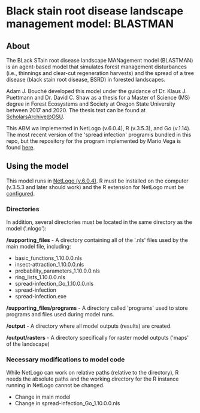 # Black stain root disease landscape management model: BLASTMAN
## About
The BLack STain root disease landscape MANagement model (BLASTMAN) is an agent-based model that simulates forest management disturbances (i.e., thinnings and clear-cut regeneration harvests) and the spread of a tree disease (black stain root disease, BSRD) in forested landscapes.

Adam J. Bouché developed this model under the guidance of Dr. Klaus J. Puettmann and Dr. David C. Shaw as a thesis for a Master of Science (MS) degree in Forest Ecosystems and Society at Oregon State University between 2017 and 2020. The thesis text can be found at [ScholarsArchive@OSU](https://ir.library.oregonstate.edu/concern/graduate_thesis_or_dissertations/c247f0268?locale=en).

This ABM wa implemented in NetLogo (v.6.0.4), R (v.3.5.3), and Go (v.1.14). The most recent version of the 'spread infection' programis bundled in this repo, but the repository for the program implemented by Mario Vega is found [here](https://github.com/mariowhowrites/spread-infection).

## Using the model
This model runs in [NetLogo (v.6.0.4)](http://ccl.northwestern.edu/netlogo/). R must be installed on the computer (v.3.5.3 and later should work) and the R extension for NetLogo must be [configured](http://ccl.northwestern.edu/netlogo/docs/r.html). 

### Directories
In addition, several directories must be located in the same directory as the model ('.nlogo'):

  **/supporting_files** - A directory containing all of the '.nls' files used by the main model file, including:

  * basic_functions_1.10.0.0.nls
  * insect-attraction_1.10.0.0.nls
  * probability_parameters_1.10.0.0.nls
  * ring_lists_1.10.0.0.nls
  * spread-infection_Go_1.10.0.0.nls
  * spread-infection
  * spread-infection.exe

  **/supporting_files/programs** - A directory called 'programs' used to store programs and files used during model runs.
  
  **/output** - A directory where all model outputs (results) are created.
  
  **/output/rasters** - A directory specifically for raster model outputs ('maps' of the landscape)

### Necessary modifications to model code
While NetLogo can work on relative paths (relative to the directory), R needs the absolute paths and the working directory for the R instance running in NetLogo cannot be changed.
* Change in main model
* Change in spread-infection_Go_1.10.0.0.nls
